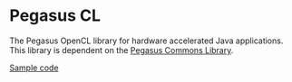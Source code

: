 # Pegasus CL
The Pegasus OpenCL library for hardware accelerated Java applications.
This library is dependent on the [Pegasus Commons Library](https://github.com/themrsung/pegasus-commons).

[Sample code](src%2Ftest%2Fjava%2Fpegasus%2Fcl%2FPegasusCLSample.java)